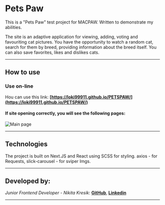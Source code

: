 # Pets Paw

This is a "Pets Paw" test project for MACPAW. Written to demonstrate my abilities.

The site is an adaptive application for viewing, adding, voting and favouriting cat pictures. You have the opportunity to watch a random cat, search for them by breed, providing information about the breed itself. You can also save favorites, likes and dislikes cats.
***

## How to use

### Use on-line
 Нou can use this link: **[https://loki99911.github.io/PETSPAW/](https://loki99911.github.io/PETSPAW/)**

#### If site opening correctly, you will see the following pages:
![Main page]("/public/MainPage.JPG")
***

## Technologies

The project is built on Next.JS and React using SCSS for styling.
axios - for Requests, slick-carousel - for sviper Imgs.

***
## Developed by:
_Junior Frontend Developer - Nikita Kresik_:
**[GitHub](https://github.com/Loki99911)**,
**[Linkedin](https://www.linkedin.com/feed/)**
***